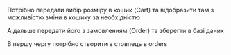 Потрібно передати вибір розміру в кошик (Cart) та відобразити там з можливістю зміни в кошику за необхідністю

А дальше передати його з замовленням (Order) та зберегти в базі даних

В першу чергу потрібно створити в стовпець в orders

<!-- Потрібно реалізувати більш глибший каталог тобто при виборі чоловічий одяг на сторінці на якій відобразився чоловічий одяг мають бути кнопки...

Потрібно реалізувати при додаванні продукту щоб продавець мав змогу додати правильну категорію для продукту наприклад якшо це взуття то потрібно його добавити в категорію взуття -->